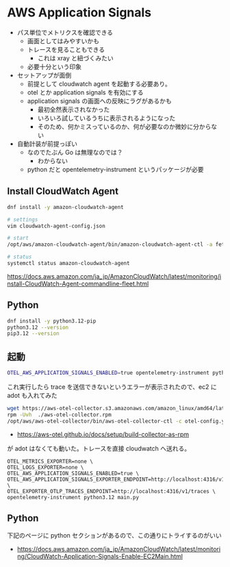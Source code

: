 # AWS Application Signals

- パス単位でメトリクスを確認できる
  - 画面としてはみやすいかも
  - トレースを見ることもできる
    - これは xray と紐づくみたい
  - 必要十分という印象
- セットアップが面倒
  - 前提として cloudwatch agent を起動する必要あり。
  - otel とか application signals を有効にする
  - application signals の画面への反映にラグがあるかも
    - 最初全然表示されなかった
    - いろいろ試しているうちに表示されるようになった
    - そのため、何かミスっているのか、何が必要なのか微妙に分からない
- 自動計装が前提っぽい
  - なのでたぶん Go は無理なのでは？
    - わからない
  - python だと opentelemetry-instrument というパッケージが必要

## Install CloudWatch Agent
```bash
dnf install -y amazon-cloudwatch-agent

# settings
vim cloudwatch-agent-config.json

# start
/opt/aws/amazon-cloudwatch-agent/bin/amazon-cloudwatch-agent-ctl -a fetch-config -m ec2 -s -c file:cloudwatch-agent-config.json

# status
systemctl status amazon-cloudwatch-agent
```

https://docs.aws.amazon.com/ja_jp/AmazonCloudWatch/latest/monitoring/install-CloudWatch-Agent-commandline-fleet.html

## Python
```bash
dnf install -y python3.12-pip
python3.12 --version
pip3.12 --version
```

## 起動

```bash
OTEL_AWS_APPLICATION_SIGNALS_ENABLED=true opentelemetry-instrument python3.12 main.py
```

これ実行したら trace を送信できないというエラーが表示されたので、ec2 に adot も入れてみた

```bash
wget https://aws-otel-collector.s3.amazonaws.com/amazon_linux/amd64/latest/aws-otel-collector.rpm
rpm -Uvh  ./aws-otel-collector.rpm
/opt/aws/aws-otel-collector/bin/aws-otel-collector-ctl -c otel-config.yml -a start
```

- https://aws-otel.github.io/docs/setup/build-collector-as-rpm

が adot はなくても動いた。トレースを直接 cloudwatch へ送れる。

```
OTEL_METRICS_EXPORTER=none \
OTEL_LOGS_EXPORTER=none \
OTEL_AWS_APPLICATION_SIGNALS_ENABLED=true \
OTEL_AWS_APPLICATION_SIGNALS_EXPORTER_ENDPOINT=http://localhost:4316/v1/metrics \
OTEL_EXPORTER_OTLP_TRACES_ENDPOINT=http://localhost:4316/v1/traces \
opentelemetry-instrument python3.12 main.py
```

## Python
下記のページに python セクションがあるので、この通りにトライするのがいい

- https://docs.aws.amazon.com/ja_jp/AmazonCloudWatch/latest/monitoring/CloudWatch-Application-Signals-Enable-EC2Main.html


